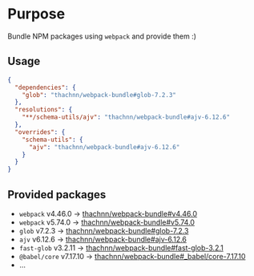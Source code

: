 # Purpose

Bundle NPM packages using `webpack` and provide them :)

## Usage

```json
{
  "dependencies": {
    "glob": "thachnn/webpack-bundle#glob-7.2.3"
  },
  "resolutions": {
    "**/schema-utils/ajv": "thachnn/webpack-bundle#ajv-6.12.6"
  },
  "overrides": {
    "schema-utils": {
      "ajv": "thachnn/webpack-bundle#ajv-6.12.6"
    }
  }
}
```

## Provided packages

- `webpack` v4.46.0 -> [thachnn/webpack-bundle#v4.46.0](../../tree/v4.46.0)
- `webpack` v5.74.0 -> [thachnn/webpack-bundle#v5.74.0](../../tree/v5.74.0)
- `glob` v7.2.3 -> [thachnn/webpack-bundle#glob-7.2.3](../../tree/glob-7.2.3)
- `ajv` v6.12.6 -> [thachnn/webpack-bundle#ajv-6.12.6](../../tree/ajv-6.12.6)
- `fast-glob` v3.2.11 -> [thachnn/webpack-bundle#fast-glob-3.2.1](../../tree/fast-glob-3.2.1)
- `@babel/core` v7.17.10 -> [thachnn/webpack-bundle#\_babel/core-7.17.10](../../tree/_babel/core-7.17.10)
- ...
